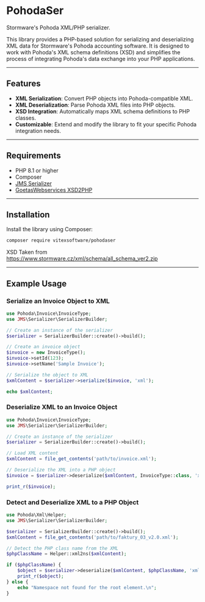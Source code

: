 # PohodaSer

Stormware's Pohoda XML/PHP serializer.

This library provides a PHP-based solution for serializing and deserializing XML data for Stormware's Pohoda accounting software. It is designed to work with Pohoda's XML schema definitions (XSD) and simplifies the process of integrating Pohoda's data exchange into your PHP applications.

---

## Features

- **XML Serialization**: Convert PHP objects into Pohoda-compatible XML.
- **XML Deserialization**: Parse Pohoda XML files into PHP objects.
- **XSD Integration**: Automatically maps XML schema definitions to PHP classes.
- **Customizable**: Extend and modify the library to fit your specific Pohoda integration needs.

---

## Requirements

- PHP 8.1 or higher
- Composer
- [JMS Serializer](https://jmsyst.com/libs/serializer)
- [GoetasWebservices XSD2PHP](https://github.com/goetas-webservices/xsd2php)

---

## Installation

Install the library using Composer:

```bash
composer require vitexsoftware/pohodaser
```

XSD Taken from https://www.stormware.cz/xml/schema/all_schema_ver2.zip

---

## Example Usage

### Serialize an Invoice Object to XML

```php
use Pohoda\Invoice\InvoiceType;
use JMS\Serializer\SerializerBuilder;

// Create an instance of the serializer
$serializer = SerializerBuilder::create()->build();

// Create an invoice object
$invoice = new InvoiceType();
$invoice->setId(123);
$invoice->setName('Sample Invoice');

// Serialize the object to XML
$xmlContent = $serializer->serialize($invoice, 'xml');

echo $xmlContent;
```

### Deserialize XML to an Invoice Object

```php
use Pohoda\Invoice\InvoiceType;
use JMS\Serializer\SerializerBuilder;

// Create an instance of the serializer
$serializer = SerializerBuilder::create()->build();

// Load XML content
$xmlContent = file_get_contents('path/to/invoice.xml');

// Deserialize the XML into a PHP object
$invoice = $serializer->deserialize($xmlContent, InvoiceType::class, 'xml');

print_r($invoice);
```

### Detect and Deserialize XML to a PHP Object

```php
use Pohoda\Xml\Helper;
use JMS\Serializer\SerializerBuilder;

$serializer = SerializerBuilder::create()->build();
$xmlContent = file_get_contents('path/to/faktury_03_v2.0.xml');

// Detect the PHP class name from the XML
$phpClassName = Helper::xml2ns($xmlContent);

if ($phpClassName) {
    $object = $serializer->deserialize($xmlContent, $phpClassName, 'xml');
    print_r($object);
} else {
    echo "Namespace not found for the root element.\n";
}
```
